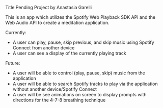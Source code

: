 
Title Pending
Project by Anastasia Garelli

This is an app which utilizes the Spotify Web Playback SDK API and the Web Audio API to create a meditation application.

Currently:
- A user can play, pause, skip previous, and skip music using Spotify Connect from another device
- A user can see a display of the currently playing track

Future:
- A user will be able to control (play, pause, skip) music from the application
- A user will be able to search Spotify tracks to play via the application without another device/Spotify Connect
- A user will be see animations on screen to display prompts with directions for the 4-7-8 breathing technique

